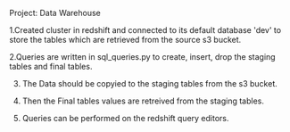 Project: Data Warehouse


1.Created cluster in redshift and connected to its default database 'dev' to store the tables which are retrieved from the source s3 bucket.

2.Queries are written in sql_queries.py to create, insert, drop the staging tables and final tables.

3. The Data should be copyied to the staging tables from the s3 bucket.

4. Then the Final tables values are retreived from the staging tables.

5. Queries can be performed on the redshift query editors.
